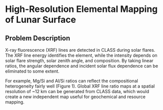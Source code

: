 # High-Resolution Elemental Mapping of Lunar Surface

## Problem Description

X-ray fluorescence (XRF) lines are detected in CLASS during solar flares. The XRF line energy identifies the element, while the intensity depends on solar flare strength, solar zenith angle, and composition. By taking linear ratios, the angular dependence and incident solar flux dependence can be eliminated to some extent.

For example, Mg/Si and Al/Si ratios can reflect the compositional heterogeneity fairly well (Figure 1). Global XRF line ratio maps at a spatial resolution of ~12 km can be generated from CLASS data, which would create a new independent map useful for geochemical and resource mapping.

